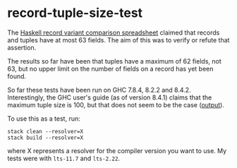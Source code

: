 # record-tuple-size-test

The [Haskell record variant comparison spreadsheet][1] claimed that records and
tuples have at most 63 fields.  The aim of this was to verify or refute that
assertion.

The results so far have been that tuples have a maximum of 62 fields, not 63, but
no upper limit on the number of fields on a record has yet been found.

So far these tests have been run on GHC 7.8.4, 8.2.2 and 8.4.2.  Interestingly, the
GHC user's guide (as of version 8.4.1) claims that the maximum tuple size is 100, but
that does not seem to be the case ([output](https://i.imgur.com/TUbIaof.png)).

To use this as a test, run:

```
stack clean --resolver=X
stack build --resolver=X
```

where X represents a resolver for the compiler version you want to use.  My tests were with `lts-11.7` and `lts-2.22`.

[1]: https://docs.google.com/spreadsheets/d/14MJEjiMVulTVzSU4Bg4cCYZVfkbgANCRlrOiRneNRv8/edit#gid=0 
